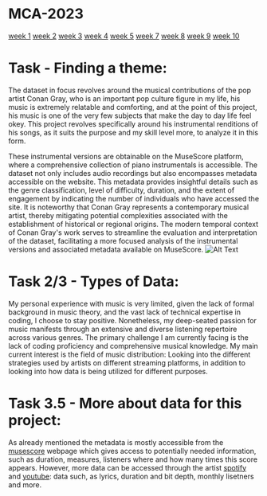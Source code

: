 
# MCA-2023

[week 1](week1.md)
[week 2](week2.md)
[week 3](week3.md)
[week 4](week4.md)
[week 5](week5.md)
[week 7](week7.md)
[week 8](week8.md)
[week 9](week9.md)
[week 10](week10.md)

# Task - Finding a theme:
The dataset in focus revolves around the musical contributions of the pop artist Conan Gray, who is an important pop culture figure in my life, his music is extremely relatable and comforting, and at the point of this project, his music is one of the very few subjects that make the day to day life feel okey. This project revolves specifically around his instrumental renditions of his songs, as it suits the purpose and my skill level more, to analyze it in this form. 

These instrumental versions are obtainable on the MuseScore platform, where a comprehensive collection of piano instrumentals is accessible. The dataset not only includes audio recordings but also encompasses metadata accessible on the website. This metadata provides insightful details such as the genre classification, level of difficulty, duration, and the extent of engagement by indicating the number of individuals who have accessed the site. It is noteworthy that Conan Gray represents a contemporary musical artist, thereby mitigating potential complexities associated with the establishment of historical or regional origins. The modern temporal context of Conan Gray's work serves to streamline the evaluation and interpretation of the dataset, facilitating a more focused analysis of the instrumental versions and associated metadata available on MuseScore.
![Alt Text](https://nypost.com/wp-content/uploads/sites/2/2020/03/conan-gray.jpg?quality=75&strip=all) 

# Task 2/3 - Types of Data: 
My personal experience with music is very limited, given the lack of formal background in music theory, and the vast lack of technical expertise in coding, I choose to stay positive. Nonetheless, my deep-seated passion for music manifests through an extensive and diverse listening repertoire across various genres. The primary challenge I am currently facing is the lack of coding proficiency and comprehensive musical knowledge. My main current interest is the field of music distribution: Looking into the different strategies used by artists on different streaming platforms, in addition to looking into how data is being utilized for different purposes. 

# Task 3.5 - More about data for this project:
As already mentioned the metadata is mostly accessible from the [musescore](https://musescore.com/user/34004011/scores/6593619) webpage which gives access to potentially needed information, such as duration, measures, listeners where and how many times this score appears. However, more data can be accessed through the artist [spotify](https://open.spotify.com/artist/4Uc8Dsxct0oMqx0P6i60ea) and [youtube](https://www.youtube.com/@ConanGray): data such, as lyrics, duration and bit depth, monthly lisetners and more.
